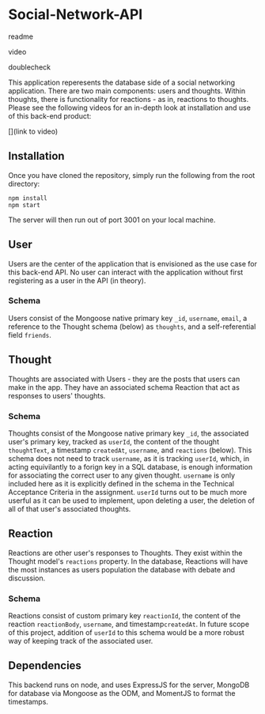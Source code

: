 # Social-Network-API

readme

video

doublecheck

This application reperesents the database side of a social networking application. There are two main components: users and thoughts. Within thoughts, there is functionality for reactions - as in, reactions to thoughts. Please see the following videos for an in-depth look at installation and use of this back-end product:

[](link to video)

## Installation

Once you have cloned the repository, simply run the following from the root directory:

`npm install` <br />
`npm start` <br />

The server will then run out of port 3001 on your local machine.

## User

Users are the center of the application that is envisioned as the use case for this back-end API. No user can interact with the application without first registering as a user in the API (in theory).

### Schema

Users consist of the Mongoose native primary key `_id`, `username`, `email`, a reference to the Thought schema (below) as `thoughts`, and a self-referential field `friends`. 

## Thought

Thoughts are associated with Users - they are the posts that users can make in the app. They have an associated schema Reaction that act as responses to users' thoughts.

### Schema

Thoughts consist of the Mongoose native primary key `_id`, the associated user's primary key, tracked as `userId`, the content of the thought `thoughtText`, a timestamp `createdAt`, `username`, and `reactions` (below). This schema does not need to track `username`, as it is tracking `userId`, which, in acting equivilantly to a forign key in a SQL database, is enough information for associating the correct user to any given thought. `username` is only included here as it is explicitly defined in the schema in the Technical Acceptance Criteria in the assignment. `userId` turns out to be much more userful as it can be used to implement, upon deleting a user, the deletion of all of that user's associated thoughts.

## Reaction

Reactions are other user's responses to Thoughts. They exist within the Thought model's `reactions` property. In the database, Reactions will have the most instances as users population the database with debate and discussion.

### Schema

Reactions consist of custom primary key `reactionId`, the content of the reaction `reactionBody`, `username`, and timestamp`createdAt`. In future scope of this project, addition of `userId` to this schema would be a more robust way of keeping track of the associated user.

## Dependencies

This backend runs on node, and uses ExpressJS for the server, MongoDB for database via Mongoose as the ODM, and MomentJS to format the timestamps.